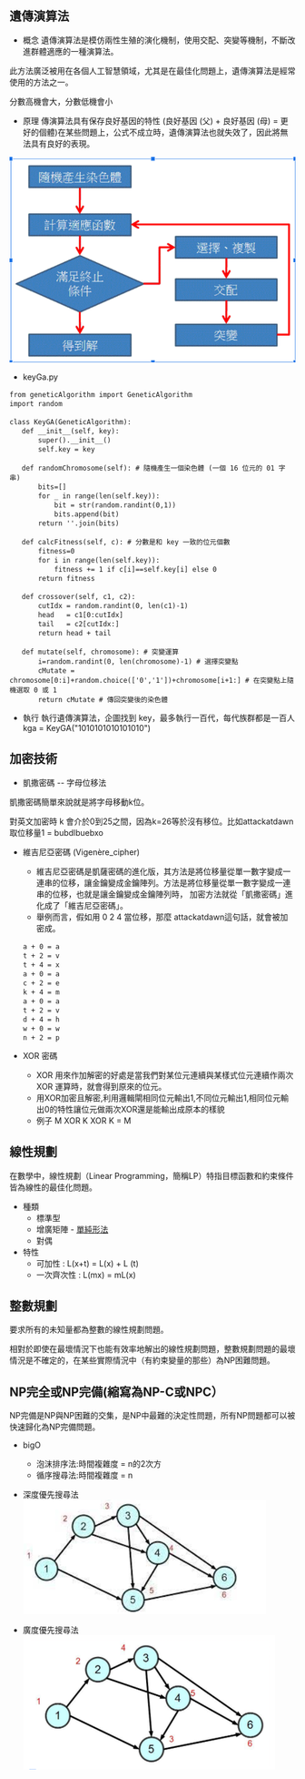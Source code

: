## 遺傳演算法

* 概念
遺傳演算法是模仿兩性生殖的演化機制，使用交配、突變等機制，不斷改進群體適應的一種演算法。

此方法廣泛被用在各個人工智慧領域，尤其是在最佳化問題上，遺傳演算法是經常使用的方法之一。

分數高機會大，分數低機會小

* 原理
傳演算法具有保存良好基因的特性 (良好基因 (父) + 良好基因 (母) = 更好的個體)在某些問題上，公式不成立時，遺傳演算法也就失效了，因此將無法具有良好的表現。

![Pic](https://github.com/hung890202/ai110b/blob/master/note/%E5%9C%96%E7%89%87/遺傳.jpg)

*  keyGa.py
```
from geneticAlgorithm import GeneticAlgorithm
import random
 
class KeyGA(GeneticAlgorithm):
   def __init__(self, key):
       super().__init__()
       self.key = key
 
   def randomChromosome(self): # 隨機產生一個染色體 (一個 16 位元的 01 字串)
       bits=[]
       for _ in range(len(self.key)):
           bit = str(random.randint(0,1))
           bits.append(bit)
       return ''.join(bits)
 
   def calcFitness(self, c): # 分數是和 key 一致的位元個數
       fitness=0
       for i in range(len(self.key)):
           fitness += 1 if c[i]==self.key[i] else 0
       return fitness
 
   def crossover(self, c1, c2):
       cutIdx = random.randint(0, len(c1)-1)
       head   = c1[0:cutIdx]
       tail   = c2[cutIdx:]
       return head + tail
   
   def mutate(self, chromosome): # 突變運算
       i=random.randint(0, len(chromosome)-1) # 選擇突變點
       cMutate = chromosome[0:i]+random.choice(['0','1'])+chromosome[i+1:] # 在突變點上隨機選取 0 或 1
       return cMutate # 傳回突變後的染色體
```

* 執行
執行遺傳演算法，企圖找到 key，最多執行一百代，每代族群都是一百人
kga = KeyGA("1010101010101010")

## 加密技術

* 凱撒密碼 -- 字母位移法

凱撒密碼簡單來說就是將字母移動k位。

對英文加密時 k 會介於0到25之間，因為k=26等於沒有移位。比如attackatdawn 取位移量1 = bubdlbuebxo

* 維吉尼亞密碼 (Vigenère_cipher)
    * 維吉尼亞密碼是凱薩密碼的進化版，其方法是將位移量從單一數字變成一連串的位移，讓金鑰變成金鑰陣列。方法是將位移量從單一數字變成一連串的位移，也就是讓金鑰變成金鑰陣列時， 加密方法就從「凱撒密碼」進化成了「維吉尼亞密碼」。
    * 舉例而言，假如用 0 2 4 當位移，那麼 attackatdawn這句話，就會被加密成。
    ```
    a + 0 = a
    t + 2 = v
    t + 4 = x
    a + 0 = a
    c + 2 = e
    k + 4 = m
    a + 0 = a
    t + 2 = v
    d + 4 = h
    w + 0 = w
    n + 2 = p
    ```

* XOR 密碼
    * XOR 用來作加解密的好處是當我們對某位元連續與某樣式位元連續作兩次 XOR 運算時，就會得到原來的位元。
    * 用XOR加密且解密,利用邏輯閘相同位元輸出1,不同位元輸出1,相同位元輸出0的特性讓位元做兩次XOR還是能輸出成原本的樣貌
    * 例子 M XOR K XOR K = M
    

## 線性規劃

在數學中，線性規劃（Linear Programming，簡稱LP）特指目標函數和約束條件皆為線性的最佳化問題。

* 種類
    * 標準型
    * 增廣矩陣 - [單純形法](https://zh.wikipedia.org/wiki/%E5%8D%95%E7%BA%AF%E5%BD%A2%E6%B3%95)
    * 對偶
* 特性
    * 可加性 : L(x+t) = L(x) + L (t)
    * 一次齊次性 : L(mx) = mL(x)

## 整數規劃
要求所有的未知量都為整數的線性規劃問題。

相對於即使在最壞情況下也能有效率地解出的線性規劃問題，整數規劃問題的最壞情況是不確定的，在某些實際情況中（有約束變量的那些）為NP困難問題。

## NP完全或NP完備(縮寫為NP-C或NPC）
NP完備是NP與NP困難的交集，是NP中最難的決定性問題，所有NP問題都可以被快速歸化為NP完備問題。

* bigO
    * 泡沫排序法:時間複雜度 = n的2次方
    * 循序搜尋法:時間複雜度 = n

* 深度優先搜尋法
![Pic](https://github.com/hung890202/ai110b/blob/master/note/%E5%9C%96%E7%89%87/深度優先搜尋法.jpg)

* 廣度優先搜尋法
![Pic](https://github.com/hung890202/ai110b/blob/master/note/%E5%9C%96%E7%89%87/廣度優先.jpg)

